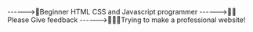------>🐒Beginner HTML CSS and Javascript programmer 
------>🎉🌵Please Give feedback
------>💃🎈🥳Trying to make a professional website!
